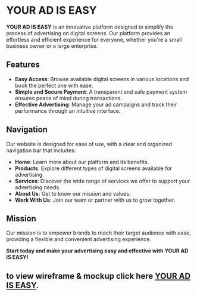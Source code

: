 # YOUR AD IS EASY  

**YOUR AD IS EASY** is an innovative platform designed to simplify the process of advertising on digital screens. Our platform provides an effortless and efficient experience for everyone, whether you're a small business owner or a large enterprise.  

## Features  
- **Easy Access**: Browse available digital screens in various locations and book the perfect one with ease.  
- **Simple and Secure Payment**: A transparent and safe payment system ensures peace of mind during transactions.  
- **Effective Advertising**: Manage your ad campaigns and track their performance through an intuitive interface.  

## Navigation  
Our website is designed for ease of use, with a clear and organized navigation bar that includes:  
- **Home**: Learn more about our platform and its benefits.  
- **Products**: Explore different types of digital screens available for advertising.  
- **Services**: Discover the wide range of services we offer to support your advertising needs.  
- **About Us**: Get to know our mission and values.  
- **Work With Us**: Join our team or partner with us to grow together.  

## Mission  
Our mission is to empower brands to reach their target audience with ease, providing a flexible and convenient advertising experience.  

**Start today and make your advertising easy and effective with YOUR AD IS EASY!**  

## to view wireframe & mockup click here [YOUR AD IS EASY][1].


[1]: https://www.figma.com/design/VgMeff38wyjvBusL1E5ZBM/YOUR-AD-IS-EASY?node-id=225-1384&t=Rl4mTlziysTadBn0-1